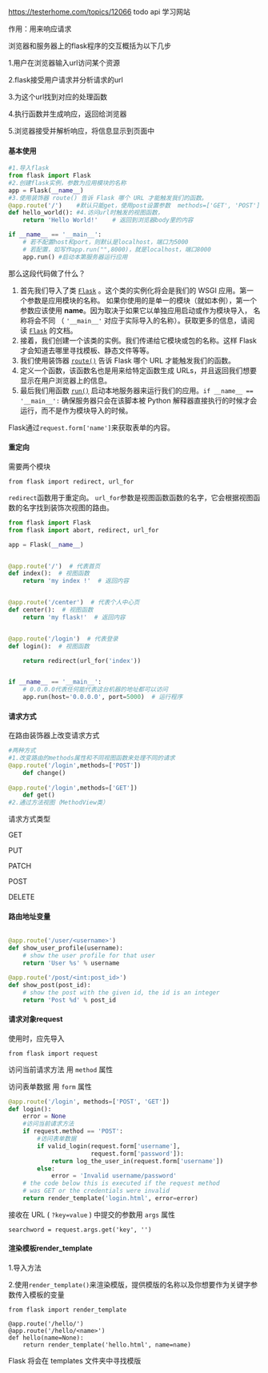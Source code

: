 https://testerhome.com/topics/12066  todo api 学习网站

作用：用来响应请求

浏览器和服务器上的flask程序的交互概括为以下几步

1.用户在浏览器输入url访问某个资源

2.flask接受用户请求并分析请求的url

3.为这个url找到对应的处理函数

4.执行函数并生成响应，返回给浏览器

5.浏览器接受并解析响应，将信息显示到页面中

#### 基本使用

~~~python
#1.导入flask
from flask import Flask
#2.创建flask实例，参数为应用模块的名称
app = Flask(__name__)
#3.使用装饰器 route() 告诉 Flask 哪个 URL 才能触发我们的函数。
@app.route('/')    #默认只能get，使用post设置参数  methods=['GET', 'POST']
def hello_world(): #4.访问url时触发的视图函数，
    return 'Hello World!'    # 返回到浏览器body里的内容

if __name__ == '__main__':
    # 若不配置host和port，则默认是localhost，端口为5000
    # 若配置，如写作app.run("",8000)，就是localhost，端口8000   
    app.run() #启动本第服务器运行应用
~~~

那么这段代码做了什么？

1. 首先我们导入了类 [`Flask`](http://www.pythondoc.com/flask/api.html#flask.Flask) 。这个类的实例化将会是我们的 WSGI 应用。第一个参数是应用模块的名称。 如果你使用的是单一的模块（就如本例），第一个参数应该使用 __name__。因为取决于如果它以单独应用启动或作为模块导入， 名称将会不同 （ `'__main__'` 对应于实际导入的名称）。获取更多的信息，请阅读 [`Flask`](http://www.pythondoc.com/flask/api.html#flask.Flask) 的文档。
2. 接着，我们创建一个该类的实例。我们传递给它模块或包的名称。这样 Flask 才会知道去哪里寻找模板、静态文件等等。
3. 我们使用装饰器 [`route()`](http://www.pythondoc.com/flask/api.html#flask.Flask.route) 告诉 Flask 哪个 URL 才能触发我们的函数。
4. 定义一个函数，该函数名也是用来给特定函数生成 URLs，并且返回我们想要显示在用户浏览器上的信息。
5. 最后我们用函数 [`run()`](http://www.pythondoc.com/flask/api.html#flask.Flask.run) 启动本地服务器来运行我们的应用。`if __name__ == '__main__':` 确保服务器只会在该脚本被 Python 解释器直接执行的时候才会运行，而不是作为模块导入的时候。

Flask通过`request.form['name']`来获取表单的内容。

#### 重定向

需要两个模块

~~~
from flask import redirect, url_for
~~~

`redirect`函数用于重定向。 `url_for`参数是视图函数函数的名字，它会根据视图函数的名字找到装饰次视图的路由。

~~~python
from flask import Flask
from flask import abort, redirect, url_for

app = Flask(__name__)


@app.route('/')  # 代表首页
def index():  # 视图函数
    return 'my index !'  # 返回内容


@app.route('/center')  # 代表个人中心页
def center():  # 视图函数
    return 'my flask!'  # 返回内容


@app.route('/login')  # 代表登录
def login():  # 视图函数

    return redirect(url_for('index'))


if __name__ == '__main__':
    # 0.0.0.0代表任何能代表这台机器的地址都可以访问
    app.run(host='0.0.0.0', port=5000)  # 运行程序

~~~

#### 请求方式

在路由装饰器上改变请求方式

~~~python
#两种方式
#1.改变路由的methods属性和不同视图函数来处理不同的请求
@app.route('/login',methods=['POST']) 
	def change()
  
@app.route('/login',methods=['GET']) 
	def get()
#2.通过方法视图（MethodView类）
~~~

请求方式类型

GET

PUT

PATCH

POST

DELETE

#### 路由地址变量

~~~python

@app.route('/user/<username>')
def show_user_profile(username):
    # show the user profile for that user
    return 'User %s' % username

@app.route('/post/<int:post_id>')
def show_post(post_id):
    # show the post with the given id, the id is an integer
    return 'Post %d' % post_id
~~~



#### 请求对象request

使用时，应先导入

~~~
from flask import request
~~~



访问当前请求方法 用 `method` 属性

访问表单数据 用 `form` 属性

~~~python
@app.route('/login', methods=['POST', 'GET'])
def login():
    error = None
    #访问当前请求方法
    if request.method == 'POST':
      	#访问表单数据
        if valid_login(request.form['username'],
                       request.form['password']):
            return log_the_user_in(request.form['username'])
        else:
            error = 'Invalid username/password'
    # the code below this is executed if the request method
    # was GET or the credentials were invalid
    return render_template('login.html', error=error)
~~~

接收在 URL ( `?key=value` ) 中提交的参数用 `args` 属性

~~~
searchword = request.args.get('key', '')
~~~



#### 渲染模板render_template

1.导入方法

2.使用`render_template()`来渲染模版，提供模版的名称以及你想要作为关键字参数传入模板的变量

~~~
from flask import render_template

@app.route('/hello/')
@app.route('/hello/<name>')
def hello(name=None):
    return render_template('hello.html', name=name)
~~~

Flask 将会在 templates 文件夹中寻找模版